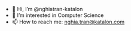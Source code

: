 - 👋 Hi, I’m @nghiatran-katalon
- 👀 I’m interested in Computer Science
- 📫 How to reach me: nghia.tran@katalon.com

<!---
nghiatran-katalon/nghiatran-katalon is a ✨ special ✨ repository because its `README.md` (this file) appears on your GitHub profile.
You can click the Preview link to take a look at your changes.
--->
